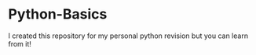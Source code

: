 # Python-Basics
I created this repository for my personal python revision but you can learn from it!
